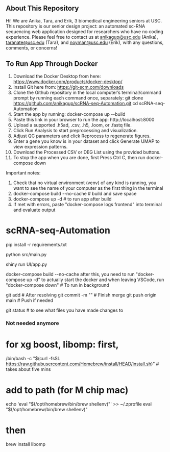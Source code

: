## About This Repository
Hi! We are Anika, Tara, and Erik, 3 biomedical engineering seniors at USC. This repository is our senior design project: an automated sc-RNA sequencing web application designed for researchers who have no coding experience. Please feel free to contact us at anikagup@usc.edu (Anika), taranate@usc.edu (Tara), and noyman@usc.edu (Erik), with any questions, comments, or concerns!

## To Run App Through Docker
1. Download the Docker Desktop from here: https://www.docker.com/products/docker-desktop/
2. Install Git here from: https://git-scm.com/downloads
3. Clone the Github repository in the local computer’s terminal/command prompt by running each command once, separately: 
git clone https://github.com/anikagup/scRNA-seq-Automation.git
cd scRNA-seq-Automation
4. Start the app by running: docker-compose up --build
5. Paste this link in your browser to run the app: http://localhost:8000
6. Upload a supported .h5ad, .csv, .h5, .loom, or .fastq file.
7. Click Run Analysis to start preprocessing and visualization.
8. Adjust QC parameters and click Reprocess to regenerate figures.
9. Enter a gene you know is in your dataset and click Generate UMAP to view expression patterns.
10. Download the Processed CSV or DEG List using the provided buttons.
11. To stop the app when you are done, first Press Ctrl C, then run 
docker-compose down

Important notes:
1.  Check that no virtual environment (venv) of any kind is running, you want to see the name of your computer as the first thing in the terminal 
2. docker-compose build --no-cache # build and save space
3. docker-compose up -d # to run app after build
4. If met with errors, paste "docker-compose logs frontend" into terminal and evaluate output 


# scRNA-seq-Automation

pip install -r requirements.txt

python src/main.py

shiny run UI/app.py

docker-compose build --no-cache
after this, you need to run "docker-compose up -d" to actually start the docker
and when leaving VSCode, run "docker-compose down"  # To run in background

git add <file>        # After resolving
git commit -m "<message>" # Finish merge
git push origin main   # Push if needed

git status # to see what files you have made changes to

### Not needed anymore 
# for xg boost, libomp: first,
/bin/bash -c "$(curl -fsSL https://raw.githubusercontent.com/Homebrew/install/HEAD/install.sh)" # takes about five mins
# add to path (for M chip mac)
echo 'eval "$(/opt/homebrew/bin/brew shellenv)"' >> ~/.zprofile
eval "$(/opt/homebrew/bin/brew shellenv)"
# then
brew install libomp
